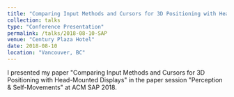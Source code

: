 ```yaml
---
title: "Comparing Input Methods and Cursors for 3D Positioning with Head-Mounted Displays"
collection: talks
type: "Conference Presentation"
permalink: /talks/2018-08-10-SAP
venue: "Century Plaza Hotel"
date: 2018-08-10
location: "Vancouver, BC"
---
```


I presented my paper "Comparing Input Methods and Cursors for 3D Positioning with Head-Mounted Displays" in the paper session "Perception & Self-Movements" at ACM SAP 2018.
